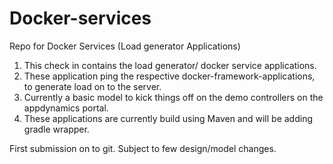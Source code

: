 # Docker-services
Repo for Docker Services (Load generator Applications)
1. This check in contains the load generator/ docker service applications.
2. These application ping the respective docker-framework-applications, to generate load on to the server.
3. Currently a basic model to kick things off on the demo controllers on the appdynamics portal.
4. These applications are currently build using Maven and will be adding gradle wrapper.

First submission on to git. Subject to few design/model changes.
